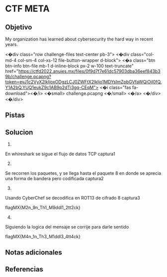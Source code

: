 # CTF META
## Objetivo
My organization has learned about cybersecurity the hard way in recent years.

<�div class="row challenge-files text-center pb-3"> <�div class="col-md-4 col-sm-4 col-xs-12 file-button-wrapper d-block"> <�a class="btn btn-info btn-file mb-1 d-inline-block px-2 w-100 text-truncate" href="https://ctfd2022.anuies.mx/files/0f9d7f7e61dc57903dba36eef843b39b/challenge.pcapng?token=eyJ1c2VyX2lkIjoxODgzLCJ0ZWFtX2lkIjo1MDYsImZpbGVfaWQiOjI0fQ.Y1A2bQ.YUQ1eukZ9c1AB9p2dTi3gq-CEqM"> <�i class="fas fa-download"><�/i> <�small> challenge.pcapng <�/small> <�/a> <�/div> <�/div>

## Pistas

## Solucion

1)
En whireshark se sigue el flujo de datos TCP
	captura1

2)
Se recorren los paquetes, y se llega hasta el paquete 8 en donde se aprecia una forma de bandera pero codificada
	captura2

3)
Usando CyberChef se decodifica en ROT13 de cifrado 8
	captura3
	
flagMX{M2n_9n_Th1_M9ddl1_2tt2ck}

4)
Siguiendo la logica del mensaje se corrije para darle sentido

flagMX{M4n_1n_Th3_M1ddl3_4tt4ck}
## Notas adicionales
## Referencias